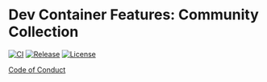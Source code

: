 # Dev Container Features: Community Collection


[![CI](https://github.com/devcontainer-community/devcontainer-features/actions/workflows/test.yml/badge.svg)](https://github.com/devcontainer-community/devcontainer-features/actions/workflows/test.yml)
[![Release](https://github.com/devcontainer-community/devcontainer-features/actions/workflows/release.yml/badge.svg)](https://github.com/devcontainer-community/devcontainer-features/actions/workflows/release.yml)
[![License](https://img.shields.io/github/license/devcontainer-community/devcontainer-features)](LICENSE)


[Code of Conduct](https://github.com/devcontainer-community/code-of-conduct)
